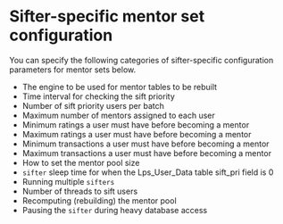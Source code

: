 # Sifter-specific mentor set configuration

You can specify the following categories of sifter-specific configuration parameters for mentor sets below.

-   The engine to be used for mentor tables to be rebuilt
-   Time interval for checking the sift priority
-   Number of sift priority users per batch
-   Maximum number of mentors assigned to each user
-   Minimum ratings a user must have before becoming a mentor
-   Maximum ratings a user must have before becoming a mentor
-   Minimum transactions a user must have before becoming a mentor
-   Maximum transactions a user must have before becoming a mentor
-   How to set the mentor pool size
-   `sifter` sleep time for when the Lps\_User\_Data table sift\_pri field is 0
-   Running multiple `sifters`
-   Number of threads to sift users
-   Recomputing \(rebuilding\) the mentor pool
-   Pausing the `sifter` during heavy database access



